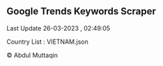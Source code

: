 

## Google Trends Keywords Scraper 
 
Last Update 26-03-2023 , 02:49:05

Country List :
VIETNAM.json



© Abdul Muttaqin 
